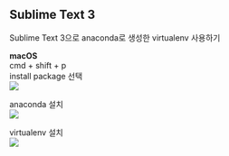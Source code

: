 ## Sublime Text 3  

Sublime Text 3으로 anaconda로 생성한 virtualenv 사용하기  

**macOS**    
cmd + shift + p  
install package 선택  
![
](https://lh3.googleusercontent.com/zgFtPmreaQdoPwX9Owd1jfRmW7TZADKMp1UoCr7LKeZXgSZilf4VQ0AleJeEgM-9X4VUs51Q8_Q7 "install1")  

anaconda 설치   
![
](https://lh3.googleusercontent.com/ju0GVx5iMw35SedaBMNSO6us4Tt5IxcXiatDuyaH_crGVMrhLri4WEImU_267cR2mEi4SvYozpA9 "install2")  

virtualenv 설치  
![
](https://lh3.googleusercontent.com/dQttT5eS42By7d8VgAbasdibR-4S-5nbawWfaFHxRLT6tHQwmRgleYmlhLF1yrh33zkpwEWVvqR_ "install3")  



 

<!--stackedit_data:
eyJoaXN0b3J5IjpbNzcxMzk5NjU3XX0=
-->